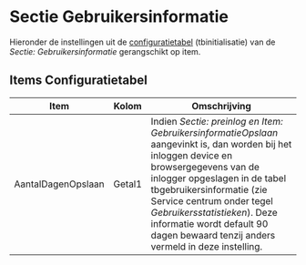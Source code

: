 # Sectie Gebruikersinformatie

Hieronder de instellingen uit de [configuratietabel](/docs/instellen_inrichten/configuratie.md) (tbinitialisatie) van de _Sectie: Gebruikersinformatie_ gerangschikt op item.

## Items Configuratietabel

| Item               | Kolom  | Omschrijving                                                                                                                                                                                                                                                                                                                                           |
| ------------------ | ------ | ------------------------------------------------------------------------------------------------------------------------------------------------------------------------------------------------------------------------------------------------------------------------------------------------------------------------------------------------------ |
| AantalDagenOpslaan | Getal1 | Indien _Sectie: preinlog en Item: GebruikersinformatieOpslaan_ aangevinkt is, dan worden bij het inloggen device en browsergegevens van de inlogger opgeslagen in de tabel tbgebruikersinformatie (zie Service centrum onder tegel _Gebruikersstatistieken_). Deze informatie wordt default 90 dagen bewaard tenzij anders vermeld in deze instelling. |
